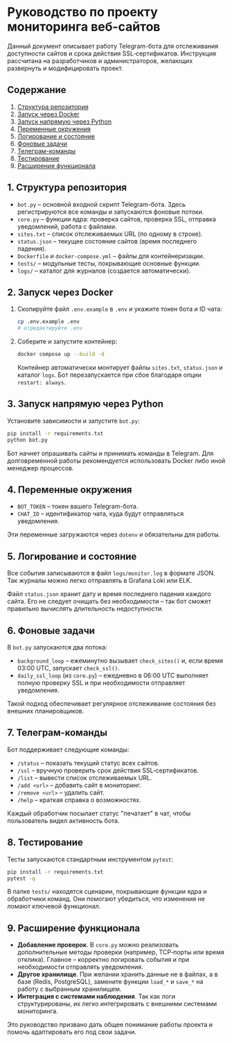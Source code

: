 # Руководство по проекту мониторинга веб-сайтов

Данный документ описывает работу Telegram-бота для отслеживания доступности сайтов и срока действия SSL‑сертификатов. Инструкция рассчитана на разработчиков и администраторов, желающих развернуть и модифицировать проект.

## Содержание

1. [Структура репозитория](#structure)
2. [Запуск через Docker](#docker)
3. [Запуск напрямую через Python](#python-run)
4. [Переменные окружения](#env)
5. [Логирование и состояние](#logging)
6. [Фоновые задачи](#background)
7. [Телеграм-команды](#commands)
8. [Тестирование](#tests)
9. [Расширение функционала](#extend)

<a name="structure"></a>
## 1. Структура репозитория

- `bot.py` – основной входной скрипт Telegram-бота. Здесь регистрируются все команды и запускаются фоновые потоки.
- `core.py` – функции ядра: проверка сайтов, проверка SSL, отправка уведомлений, работа с файлами.
- `sites.txt` – список отслеживаемых URL (по одному в строке).
- `status.json` – текущее состояние сайтов (время последнего падения).
- `Dockerfile` и `docker-compose.yml` – файлы для контейнеризации.
- `tests/` – модульные тесты, покрывающие основные функции.
- `logs/` – каталог для журналов (создается автоматически).

<a name="docker"></a>
## 2. Запуск через Docker

1. Скопируйте файл `.env.example` в `.env` и укажите токен бота и ID чата:
   ```bash
   cp .env.example .env
   # отредактируйте .env
   ```
2. Соберите и запустите контейнер:
   ```bash
   docker compose up --build -d
   ```
   Контейнер автоматически монтирует файлы `sites.txt`, `status.json` и каталог `logs`. Бот перезапускается при сбое благодаря опции `restart: always`.

<a name="python-run"></a>
## 3. Запуск напрямую через Python

Установите зависимости и запустите `bot.py`:
```bash
pip install -r requirements.txt
python bot.py
```
Бот начнет опрашивать сайты и принимать команды в Telegram. Для долговременной работы рекомендуется использовать Docker либо иной менеджер процессов.

<a name="env"></a>
## 4. Переменные окружения

- `BOT_TOKEN` – токен вашего Telegram-бота.
- `CHAT_ID` – идентификатор чата, куда будут отправляться уведомления.

Эти переменные загружаются через `dotenv` и обязательны для работы.

<a name="logging"></a>
## 5. Логирование и состояние

Все события записываются в файл `logs/monitor.log` в формате JSON. Так журналы можно легко отправлять в Grafana Loki или ELK.

Файл `status.json` хранит дату и время последнего падения каждого сайта. Его не следует очищать без необходимости – так бот сможет правильно вычислять длительность недоступности.

<a name="background"></a>
## 6. Фоновые задачи

В `bot.py` запускаются два потока:

- `background_loop` – ежеминутно вызывает `check_sites()` и, если время 03:00 UTC, запускает `check_ssl()`.
- `daily_ssl_loop` (из `core.py`) – ежедневно в 06:00 UTC выполняет полную проверку SSL и при необходимости отправляет уведомления.

Такой подход обеспечивает регулярное отслеживание состояния без внешних планировщиков.

<a name="commands"></a>
## 7. Телеграм-команды

Бот поддерживает следующие команды:

- `/status` – показать текущий статус всех сайтов.
- `/ssl` – вручную проверить срок действия SSL‑сертификатов.
- `/list` – вывести список отслеживаемых URL.
- `/add <url>` – добавить сайт в мониторинг.
- `/remove <url>` – удалить сайт.
- `/help` – краткая справка о возможностях.

Каждый обработчик посылает статус "печатает" в чат, чтобы пользователь видел активность бота.

<a name="tests"></a>
## 8. Тестирование

Тесты запускаются стандартным инструментом `pytest`:
```bash
pip install -r requirements.txt
pytest -q
```
В папке `tests/` находятся сценарии, покрывающие функции ядра и обработчики команд. Они помогают убедиться, что изменения не ломают ключевой функционал.

<a name="extend"></a>
## 9. Расширение функционала

- **Добавление проверок**. В `core.py` можно реализовать дополнительные методы проверки (например, TCP‑порты или время отклика). Главное – корректно логировать события и при необходимости отправлять уведомления.
- **Другое хранилище**. При желании хранить данные не в файлах, а в базе (Redis, PostgreSQL), замените функции `load_*` и `save_*` на работу с выбранным хранилищем.
- **Интеграция с системами наблюдения**. Так как логи структурированы, их легко интегрировать с внешними системами мониторинга.

Это руководство призвано дать общее понимание работы проекта и помочь адаптировать его под свои задачи.
